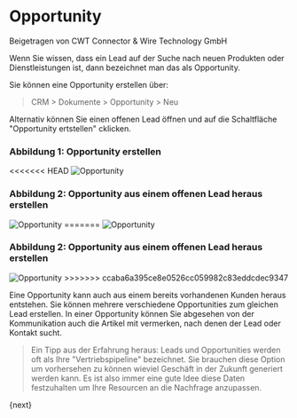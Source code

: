 # Opportunity
<span class="text-muted contributed-by">Beigetragen von CWT Connector & Wire Technology GmbH</span>

Wenn Sie wissen, dass ein Lead auf der Suche nach neuen Produkten oder Dienstleistungen ist, dann bezeichnet man das als Opportunity.

Sie können eine Opportunity erstellen über:

> CRM > Dokumente > Opportunity > Neu

Alternativ können Sie einen offenen Lead öffnen und auf die Schaltfläche "Opportunity ertstellen" cklicken.

### Abbildung 1: Opportunity erstellen

<<<<<<< HEAD
<img class="screenshot" alt="Opportunity" src="/docs/assets/img/crm/opportunity.png">

### Abbildung 2: Opportunity aus einem offenen Lead heraus erstellen

<img class="screenshot" alt="Opportunity" src="/docs/assets/img/crm/lead-to-opportunity.png">
=======
<img class="screenshot" alt="Opportunity" src="{{docs_base_url}}/assets/img/crm/opportunity.png">

### Abbildung 2: Opportunity aus einem offenen Lead heraus erstellen

<img class="screenshot" alt="Opportunity" src="{{docs_base_url}}/assets/img/crm/lead-to-opportunity.png">
>>>>>>> ccaba6a395ce8e0526cc059982c83eddcdec9347

Eine Opportunity kann auch aus einem bereits vorhandenen Kunden heraus entstehen. Sie können mehrere verschiedene Opportunities zum gleichen Lead erstellen. In einer Opportunity können Sie abgesehen von der Kommunikation auch die Artikel mit vermerken, nach denen der Lead oder Kontakt sucht.

> Ein Tipp aus der Erfahrung heraus: Leads und Opportunities werden oft als Ihre "Vertriebspipeline" bezeichnet. Sie brauchen diese Option um vorhersehen zu können wieviel Geschäft in der Zukunft generiert werden kann. Es ist also immer eine gute Idee diese Daten festzuhalten um Ihre Resourcen an die Nachfrage anzupassen.

{next}
